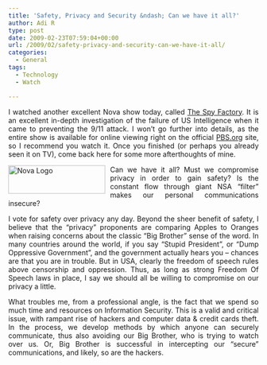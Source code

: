 ```yaml
---
title: 'Safety, Privacy and Security &ndash; Can we have it all?'
author: Adi R
type: post
date: 2009-02-23T07:59:04+00:00
url: /2009/02/safety-privacy-and-security-can-we-have-it-all/
categories:
  - General
tags:
  - Technology
  - Watch

---
```

<p align="justify">
  I watched another excellent Nova show today, called <a href="http://www.pbs.org/wgbh/nova/spyfactory/program.html" target="_blank">The Spy Factory</a>. It is an excellent in-depth investigation of the failure of US Intelligence when it came to preventing the 9/11 attack. I won’t go further into details, as the entire show is available for online viewing right on the official <a href="http://www.pbs.org/wgbh/nova/spyfactory/program.html" target="_blank">PBS.org</a> site, so I recommend you watch it. Once you finished (or perhaps you already seen it on TV), come back here for some more afterthoughts of mine.
</p>

<p align="justify">
  <a href="http://www.pbs.org/wgbh/nova/spyfactory/program.html" target="_blank"><img title="Nova Logo" style="border-right: 0px; border-top: 0px; display: inline; margin: 0px 10px 0px 0px; border-left: 0px; border-bottom: 0px" height="57" alt="Nova Logo" src="https://i0.wp.com/www.adir1.com/uploads/2009/02/novalogo.jpg?resize=195%2C57" width="195" align="left" border="0" data-recalc-dims="1" /></a> Can we have it all? Must we compromise privacy in order to gain safety? Is the constant flow through giant NSA “filter” makes our personal communications insecure?
</p>

<p align="justify">
  I vote for safety over privacy any day. Beyond the sheer benefit of safety, I believe that the “privacy” proponents are comparing Apples to Oranges when raising concerns about the classic “Big Brother” sense of the word. In many countries around the world, if you say “Stupid President”, or “Dump Oppressive Government”, and the government actually hears you &#8211; chances are that you are in trouble. But in USA, clearly the freedom of speech rules above censorship and oppression. Thus, as long as strong Freedom Of Speech laws in place, I say we should all be willing to compromise on our privacy a little.
</p>

<p align="justify">
  What troubles me, from a professional angle, is the fact that we spend so much time and resources on Information Security. This is a valid and critical issue, with rampant rise of hackers and computer data & credit cards theft. In the process, we develop methods by which anyone can securely communicate, thus also avoiding our Big Brother, who is trying to watch over us. Or, Big Brother is successful in intercepting our “secure” communications, and likely, so are the hackers.
</p>